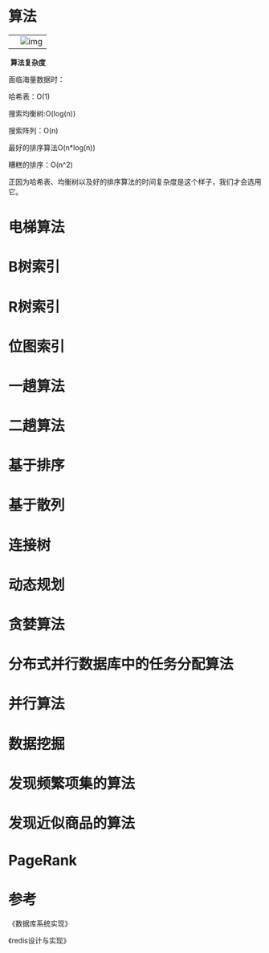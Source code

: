 # 算法



|      |                                                              |
| ---- | ------------------------------------------------------------ |
|      | ![img](file:///C:\Users\大力\AppData\Local\Temp\ksohtml\wpsAE5.tmp.jpg) |

​	**算法复杂度**



面临海量数据时：

哈希表：O(1)

搜索均衡树:O(log(n))

搜索阵列：O(n)

最好的排序算法O(n*log(n))

糟糕的排序：O(n^2)

正因为哈希表、均衡树以及好的排序算法的时间复杂度是这个样子，我们才会选用它。

# 电梯算法

# B树索引

# R树索引

# 位图索引

# 一趟算法

# 二趟算法

# 基于排序

# 基于散列

# 连接树

# 动态规划

# 贪婪算法

# 分布式并行数据库中的任务分配算法

# 并行算法

# 数据挖掘

# 发现频繁项集的算法

# 发现近似商品的算法

# PageRank

# 参考

《数据库系统实现》

《redis设计与实现》